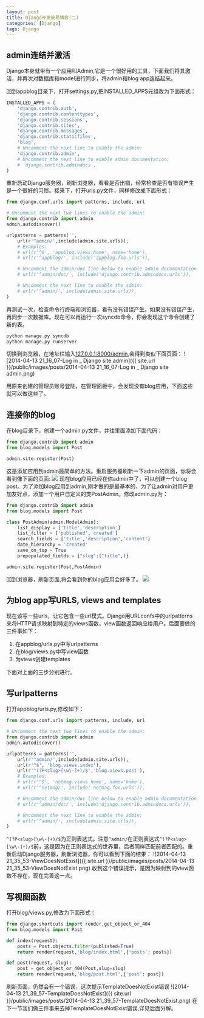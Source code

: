 ```yaml
---
layout: post
title: Django开发简易博客(二)
categories: [Django]
tags: Django
---
```


## admin连结并激活
Django本身就带有一个应用叫Admin,它是一个很好用的工具，下面我们将其激活，并再次对数据库和model进行同步，将admin和blog app连结起来。

回到appblog目录下，打开settings.py,把INSTALLED_APPS元组改为下面形式：

```python
INSTALLED_APPS = (
    'django.contrib.auth',
    'django.contrib.contenttypes',
    'django.contrib.sessions',
    'django.contrib.sites',
    'django.contrib.messages',
    'django.contrib.staticfiles',
	'blog',
    # Uncomment the next line to enable the admin:
    'django.contrib.admin',
    # Uncomment the next line to enable admin documentation:
    # 'django.contrib.admindocs',
)
```
重新启动Django服务器，刷新浏览器，看看是否出错，经常检查是否有错误产生是一个很好的习惯。接来下，打开urls.py文件，同样修改成下面形式：

```python
from django.conf.urls import patterns, include, url

# Uncomment the next two lines to enable the admin:
from django.contrib import admin
admin.autodiscover()

urlpatterns = patterns('',
    url(r'^admin/',include(admin.site.urls)),
    # Examples:
    # url(r'^$', 'appblog.views.home', name='home'),
    # url(r'^appblog/', include('appblog.foo.urls')),

    # Uncomment the admin/doc line below to enable admin documentation:
    # url(r'^admin/doc/', include('django.contrib.admindocs.urls')),

    # Uncomment the next line to enable the admin:
    # url(r'^admin/', include(admin.site.urls)),
)

```
再测试一次，检查命令行终端和浏览器，看有没有错误产生。如果没有错误产生，再同步一次数据库。现在可以再运行一次syncdb命令，你会发现这个命令创建了新的表。

```sh
python manage.py syncdb
python manage.py runserver
```
切换到浏览器，在地址栏输入[127.0.0.1:8000/admin](http://127.0.0.1:8000/admin/),会得到类似下面页面：
![2014-04-13 21_16_07-Log in _ Django site admin]({{ site.url }}/public/images/posts/2014-04-13 21_16_07-Log in _ Django site admin.png)

用原来创建的管理员账号登陆，在管理面板中，会发现没有blog应用，下面这些就可以做这些了。

## 连接你的blog
在blog目录下，创建一个admin.py文件，并往里面添加下面代码：

```python
from django.contrib import admin
from blog.models import Post

admin.site.register(Post)
```
这是添加应用到admin最简单的方法。重启服务器刷新一下admin的页面，你将会看到像下面的页面:
![](http://images.cnitblog.com/blog/502877/201310/05215111-f96e5b35e26b47fcafb8801ab71c4132.jpg)
现在blog应用已经在你admin中了，可以创建一个blog post。为了添加blog应用到admin,刚才做的是最基本的，为了让admin对用户更加友好点，添加一个用户自定义的类PostAdmin。修改admin.py为：

```python
from django.contrib import admin
from blog.models import Post

class PostAdmin(admin.ModelAdmin):
    list_display = ['title','description']
    list_filter = ['published','created']
    search_fields = ['title','description','content']
    date_hierarchy = 'created'
    save_on_top = True
    prepopulated_fields = {"slug":("title",)}

admin.site.register(Post,PostAdmin)
```
回到浏览器，刷新页面,将会看到你的blog应用会好多了。
![](http://images.cnitblog.com/blog/502877/201310/05225357-dfa617e43eab4e91b9d754e108a37c8b.jpg)

## 为blog app写URLS, views and templates
现在该写一些urls，让它包含一些url模式。Django用URLconfs中的urlpatterns来将HTTP请求映射到特定的views函数，view函数返回响应给用户。后面要做的三件事如下：

1. 在appblog/urls.py中写urlpatterns
2. 在blog/views.py中写view函数
3. 为views创建templates

下面对上面的三步分别进行。

## 写urlpatterns
打开appblog/urls.py,修改如下：

```python
from django.conf.urls import patterns, include, url

# Uncomment the next two lines to enable the admin:
from django.contrib import admin
admin.autodiscover()

urlpatterns = patterns('',
    url(r'^admin/',include(admin.site.urls)),
    url(r'^$', 'blog.views.index'),
    url(r'^(?P<slug>[\w\-]+)/$','blog.views.post'),
    # Examples:
    # url(r'^$', 'netmag.views.home', name='home'),
    # url(r'^netmag/', include('netmag.foo.urls')),

    # Uncomment the admin/doc line below to enable admin documentation:
    # url(r'^admin/doc/', include('django.contrib.admindocs.urls')),

    # Uncomment the next line to enable the admin:
    # url(r'^admin/', include(admin.site.urls)),
)
```
`^(?P<slug>[\w\-]+)/$`为正则表达式。注意`^admin/`在正则表达式`^(?P<slug>[\w\-]+)/$`前，这是因为在正则表达式的世界里，后者同样匹配前者匹配的。重新启动Django服务器，刷新浏览器，你可以看到下面的结果：
![2014-04-13 21_35_53-ViewDoesNotExist]({{ site.url }}/public/images/posts/2014-04-13 21_35_53-ViewDoesNotExist.png)
收到这个错误提示，是因为映射到的view函数不存在，现在完善这一点。

## 写视图函数

打开blog/views.py,修改为下面形式：

```python
from django.shortcuts import render,get_object_or_404
from blog.models import Post

def index(request):
    posts = Post.objects.filter(published=True)
    return render(request,'blog/index.html',{'posts': posts})

def post(request, slug):
    post = get_object_or_404(Post,slug=slug)
    return render(request,'blog/post.html',{'post': post})
```
刷新页面，仍然会有一个错误，这次提示TemplateDoesNotExist错误
![2014-04-13 21_39_57-TemplateDoesNotExist]({{ site.url }}/public/images/posts/2014-04-13 21_39_57-TemplateDoesNotExist.png)
在下一节我们做三件事来去掉TemplateDoesNotExist错误,详见后面分解。
